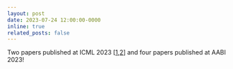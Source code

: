 ```yaml
---
layout: post
date: 2023-07-24 12:00:00-0000
inline: true
related_posts: false
---
```


Two papers published at ICML 2023 [[1](https://timrudner.com/fseb),[2](https://proceedings.mlr.press/v202/klarner23a/klarner23a.pdf)] and four papers published at AABI 2023!
